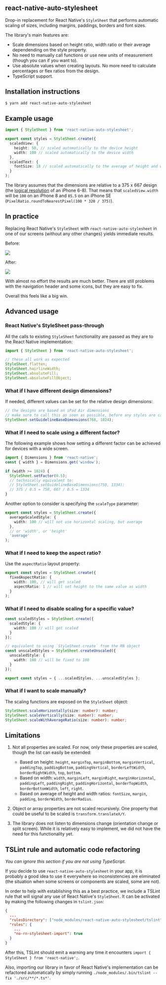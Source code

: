 ## react-native-auto-stylesheet

Drop-in replacement for React Native's `StyleSheet` that performs automatic scaling of sizes, including margins, paddings, borders and font sizes.

The library's main features are:

- Scale dimensions based on height ratio, width ratio or their average dependending on the style property.
- No need to manually call functions or use new units of measurement (though you can if you want to).
- Use absolute values when creating layouts. No more need to calculate percentages or flex ratios from the design.
- TypeScript support.

## Installation instructions

```bash
$ yarn add react-native-auto-stylesheet
```

## Example usage

```typescript
import { StyleSheet } from 'react-native-auto-stylesheet';

export const styles = StyleSheet.create({
  scaledView: {
    height: 50, // scaled automatically to the device height
    width: 100 // scaled automatically to the device width
  },
  scaledText: {
    fontSize: 18 // scaled automatically to the average of height and width ratios
  }
);
```

The library assumes that the dimensions are relative to a 375 x 667 design (the [logical resolution](http://iosres.com/) of an iPhone 6-8). That means that `scaledView.width` will be `100` on an iPhone 8 and `85.5` on an iPhone SE (`PixelRatio.roundToNearestPixel(100 * 320 / 375)`).

## In practice

Replacing React Native's `StyleSheet` with `react-native-auto-stylesheet` in one of our screens (without any other changes) yields immediate results.

Before:

![](https://s3-eu-west-1.amazonaws.com/stylesheet-screenshots/before.png)

After:

![](https://s3-eu-west-1.amazonaws.com/stylesheet-screenshots/after.png)

With almost no effort the results are much better. There are still problems with the navigation header and some icons, but they are easy to fix.

Overall this feels like a big win.

## Advanced usage

### React Native's StyleSheet pass-through

All the calls to existing `StyleSheet` functionality are passed as they are to the React Native implementation:

```typescript
import { StyleSheet } from 'react-native-auto-stylesheet';

// these all work as expected
StyleSheet.flatten;
StyleSheet.hairlineWidth;
StyleSheet.absoluteFill;
StyleSheet.absoluteFillObject;
```

### What if I have different design dimensions?

If needed, different values can be set for the relative design dimensions:

```typescript
// the designs are based on iPad Air dimensions
// make sure to call this as soon as possible, before any styles are calculated
StyleSheet.setGuidelineBaseDimensions(768, 1024);
```

### What if I need to scale using a different factor?

The following example shows how setting a different factor can be achieved for devices with a wide screen.

```typescript
import { Dimensions } from 'react-native';
const { width } = Dimensions.get('window');

if (width >= 1024) {
  StyleSheet.setFactor(0.5);
  // technically equivalent to:
  // StyleSheet.setGuidelineBaseDimensions(750, 1334);
  // 375 / 0.5 = 750, 667 / 0.5 = 1334
}
```

Another option to consider is specifying the `scaleType` parameter:

```typescript
export const styles = StyleSheet.create({
  averageScaledStyle: {
    width: 100 // will not use horizontal scaling, but average
  },
  // or 'width', or 'height'
  'average'
);
```

### What if I need to keep the aspect ratio?

Use the `aspectRatio` layout property:

```typescript
export const styles = StyleSheet.create({
  fixedAspectRatio: {
    width: 100, // will get scaled
    aspectRatio: 1 // will set height to the same value as width
  }
);
```

### What if I need to disable scaling for a specific value?

```typescript
const scaledStyles = StyleSheet.create({
  scaledStyle: {
    width: 100 // will get scaled
  }
});

// equivalent to using `StyleSheet.create` from the RN object
const unscaledStyles = StyleSheet.createUnscaled({
  unscaledStyle: {
    width: 100 // will be fixed to 100
  }
});

export const styles = { ...scaledStyles, ...unscaledStyles };
```

### What if I want to scale manually?

The scaling functions are exposed on the `StyleSheet` object:

```typescript
StyleSheet.scaleHorizontally(size: number): number;
StyleSheet.scaleVertically(size: number): number;
StyleSheet.scaleWithAverageRatio(size: number): number;
```

## Limitations

1.  Not all properties are scaled. For now, only these properties are scaled, though the list can easily be extended:

    - Based on height: `height`, `marginTop`, `marginBottom`, `marginVertical`, `paddingTop`, `paddingBottom`, `paddingVertical`, `borderLeftWidth`, `borderRightWidth`, `top`, `bottom`.
    - Based on width: `width`, `marginLeft`, `marginRight`, `marginHorizontal`, `paddingLeft`, `paddingRight`, `paddingHorizontal`, `borderTopWidth`, `borderBottomWidth`, `left`, `right`.
    - Based on average of height and width ratios: `fontSize`, `margin`, `padding`, `borderWidth`, `borderRadius`.

1.  Object or array properties are not scaled recursively. One property that could be useful to be scaled is `transform.translateX/Y`.
1.  The library does not listen to dimensions change (orientation change or split screen). While it is relatively easy to implement, we did not have the need for this functionality yet.

## TSLint rule and automatic code refactoring

_You can ignore this section if you are not using TypeScript._

If you decide to use `react-native-auto-stylesheet` in your app, it is probably a good idea to use it everywhere so inconsistencies are eliminated (the situation when some screens or components are scaled, some are not).

In order to help with establishing this as a best practice, we include a TSLint rule that will signal any use of React Native's `StyleSheet`. It can be activated by making the following changes in `tslint.json`:

```json
{
  ...
  "rulesDirectory": ["node_modules/react-native-auto-stylesheet/tslint"],
  "rules": {
    ...
    "no-rn-stylesheet-import": true
  }
}
```

After this, TSLint should emit a warning any time it encounters `import { StyleSheet } from 'react-native';`.

Also, importing our library in favor of React Native's implementation can be refactored automatically by simply running `./node_modules/.bin/tslint --fix './src/**/*.ts*'`.
